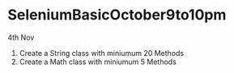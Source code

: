 # SeleniumBasicOctober9to10pm


4th Nov

1. Create a String class with miniumum 20 Methods
2. Create a Math class with miniumum 5 Methods

